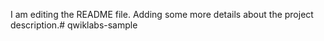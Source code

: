 I am editing the README file. Adding some more details about the project description.# qwiklabs-sample
